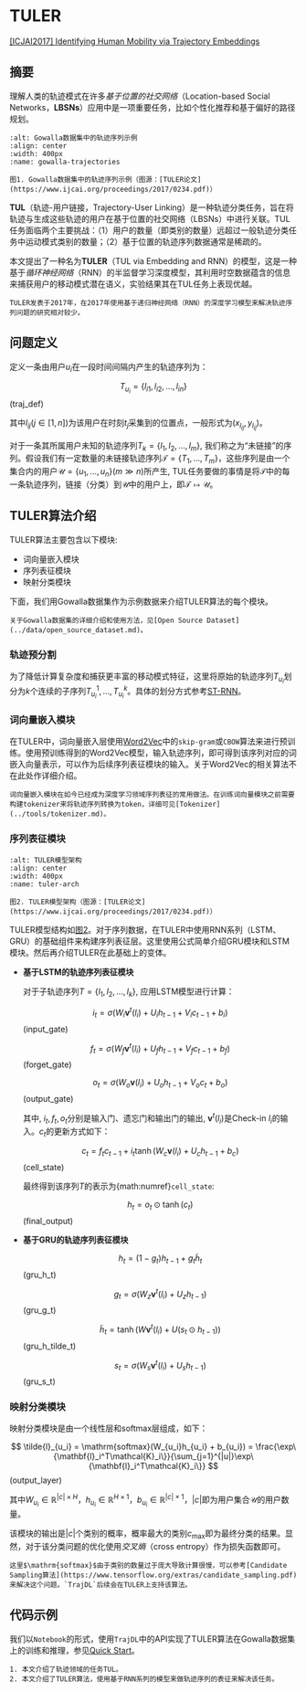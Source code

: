 # TULER


[[ICJAI2017] Identifying Human Mobility via Trajectory Embeddings](https://www.ijcai.org/proceedings/2017/0234.pdf)


## 摘要

理解人类的轨迹模式在许多*基于位置的社交网络*（Location-based Social Networks，**LBSNs**）应用中是一项重要任务，比如个性化推荐和基于偏好的路径规划。

```{figure} ../_static/images/tuler_gowalla_trajectories.jpg
:alt: Gowalla数据集中的轨迹序列示例
:align: center
:width: 400px
:name: gowalla-trajectories

图1. Gowalla数据集中的轨迹序列示例（图源：[TULER论文](https://www.ijcai.org/proceedings/2017/0234.pdf)）
```

**TUL**（轨迹-用户链接，Trajectory-User Linking）是一种轨迹分类任务，旨在将轨迹与生成这些轨迹的用户在基于位置的社交网络（LBSNs）中进行关联。TUL任务面临两个主要挑战：（1）用户的数量（即类别的数量）远超过一般轨迹分类任务中运动模式类别的数量；（2）基于位置的轨迹序列数据通常是稀疏的。

本文提出了一种名为**TULER**（TUL via Embedding and RNN）的模型，这是一种基于*循环神经网络*（RNN）的半监督学习深度模型，其利用时空数据蕴含的信息来捕获用户的移动模式潜在语义，实验结果其在TUL任务上表现优越。


```{note}
TULER发表于2017年，在2017年使用基于递归神经网络（RNN）的深度学习模型来解决轨迹序列问题的研究相对较少。
```


## 问题定义

定义一条由用户$u_i$在一段时间间隔内产生的轨迹序列为：

$$
T_{u_i}=\{l_{i1},l_{i2},\ldots,l_{in}\}
$$ (traj_def)

其中$l_{ij}$($j \in [1,n]$)为该用户在时刻$t_j$采集到的位置点，一般形式为$(x_{l_{ij}},y_{l_{ij}})$。

对于一条其所属用户未知的轨迹序列$T_k=\{l_1,l_2,\ldots,l_m\}$, 我们称之为“未链接”的序列。假设我们有一定数量的未链接轨迹序列$\mathcal{T}=\{T_1, \ldots,T_m\}$，这些序列是由一个集合内的用户$\mathcal{U}=\{u_1, \dots, u_n\}(m \gg n)$所产生, TUL任务要做的事情是将$\mathcal{T}$中的每一条轨迹序列，链接（分类）到$\mathcal{U}$中的用户上，即$\mathcal{T} \mapsto \mathcal{U}$。

## TULER算法介绍

TULER算法主要包含以下模块:

* 词向量嵌入模块
* 序列表征模块
* 映射分类模块

下面，我们用Gowalla数据集作为示例数据来介绍TULER算法的每个模块。

```{note}
关于Gowalla数据集的详细介绍和使用方法，见[Open Source Dataset](../data/open_source_dataset.md)。
```

### 轨迹预分割

为了降低计算复杂度和捕获更丰富的移动模式特征，这里将原始的轨迹序列$T_{u_i}$划分为$k$个连续的子序列$T_{u_i}^1,\ldots,T_{u_i}^k$。具体的划分方式参考[ST-RNN](https://cdn.aaai.org/ojs/9971/9971-13-13499-1-2-20201228.pdf)。

### 词向量嵌入模块

在TULER中，词向量嵌入层使用[Word2Vec](https://arxiv.org/pdf/1301.3781)中的`skip-gram`或`CBOW`算法来进行预训练。使用预训练得到的Word2Vec模型，输入轨迹序列，即可得到该序列对应的词嵌入向量表示，可以作为后续序列表征模块的输入。关于Word2Vec的相关算法不在此处作详细介绍。

```{tip}
词向量嵌入模块在如今已经成为深度学习领域序列表征的常用做法。在训练词向量模块之前需要构建tokenizer来将轨迹序列转换为token，详细可见[Tokenizer](../tools/tokenizer.md)。
```


### 序列表征模块

```{figure} ../_static/images/tuler_arch.jpg
:alt: TULER模型架构
:align: center
:width: 400px
:name: tuler-arch

图2. TULER模型架构（图源：[TULER论文](https://www.ijcai.org/proceedings/2017/0234.pdf)）
```

TULER模型结构如[图2](#tuler-arch)。对于序列数据，在TULER中使用RNN系列（LSTM、GRU）的基础组件来构建序列表征层。这里使用公式简单介绍GRU模块和LSTM模块。然后再介绍TULER在此基础上的变体。

* **基于LSTM的轨迹序列表征模块**

    对于子轨迹序列$T=\{l_1, l_2, \ldots, l_k\}$, 应用LSTM模型进行计算：

    $$
    i_t = \sigma(W_i\mathbf{v}^t(l_i)+U_ih_{t-1}+V_ic_{t-1}+b_i)
    $$ (input_gate)

    $$
    f_t = \sigma(W_f\mathbf{v}^t(l_i)+U_fh_{t-1}+V_fc_{t-1}+b_f)
    $$ (forget_gate)

    $$
    o_t = \sigma(W_o\mathbf{v}(l_i)+U_oh_{t-1}+V_oc_t+b_o)
    $$ (output_gate)

    其中, $i_t, f_t, o_t$分别是输入门、遗忘门和输出门的输出, $\mathbf{v}^t(l_i)$是Check-in $l_i$的输入。$c_t$的更新方式如下：

    $$
    c_t = f_tc_{t-1} + i_t \tanh (W_c\mathbf{v}(l_i) + U_ch_{t-1} + b_c)
    $$ (cell_state)

    最终得到该序列$T$的表示为{math:numref}`cell_state`:

    $$
    h_t = o_t \odot \tanh(c_t)
    $$ (final_output)

* **基于GRU的轨迹序列表征模块**

    $$
    h_t = (1-g_t)h_{t-1} + g_t \tilde{h}_t
    $$ (gru_h_t)

    $$
    g_t = \sigma(W_z\mathbf{v}^t(l_i) + U_zh_{t-1})
    $$ (gru_g_t)

    $$
    \tilde{h}_t = \tanh(W\mathbf{v}^t(l_i)+U(s_t \odot h_{t-1}))
    $$ (gru_h_tilde_t)

    $$
    s_t = \sigma(W_s\mathbf{v}^t(l_i) + U_sh_{t-1})
    $$ (gru_s_t)


### 映射分类模块

映射分类模块是由一个线性层和$\mathrm{softmax}$层组成，如下：

$$
\tilde{l}_{u_i} = \mathrm{softmax}(W_{u_i}h_{u_i} + b_{u_i}) = \frac{\exp\{\mathbf{l}_i^T\mathcal{K}_i\}}{\sum_{j=1}^{|u|}\exp\{\mathbf{l}_i^T\mathcal{K}_i\}}
$$ (output_layer)

其中$W_{u_i} \in \mathbb{R}^{|c| \times H}$，$h_{u_i} \in \mathbb{R}^{H \times 1}$，$b_{u_i} \in \mathbb{R}^{|c| \times 1}$，$|c|$即为用户集合$\mathcal{U}$的用户数量。

该模块的输出是$|c|$个类别的概率，概率最大的类别$c_{\max}$即为最终分类的结果。显然，对于该分类问题的优化使用*交叉熵*（cross entropy）作为损失函数即可。

```{note}
这里$\mathrm{softmax}$由于类别的数量过于庞大导致计算很慢，可以参考[Candidate Sampling算法](https://www.tensorflow.org/extras/candidate_sampling.pdf)来解决这个问题。`TrajDL`后续会在TULER上支持该算法。
```


## 代码示例

我们以`Notebook`的形式，使用`TrajDL`中的API实现了TULER算法在Gowalla数据集上的训练和推理，参见[Quick Start](../getting_started/quick_start.md)。


```{tip}
1. 本文介绍了轨迹领域的任务TUL。
2. 本文介绍了TULER算法，使用基于RNN系列的模型来做轨迹序列的表征来解决该任务。
```


